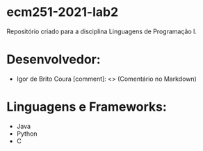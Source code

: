 # ecm251-2021-lab2
Repositório criado para a disciplina Linguagens de Programação l.

# Desenvolvedor:
- Igor de Brito Coura
[comment]: <> (Comentário no Markdown)
# Linguagens e Frameworks:
- Java
- Python
- C
